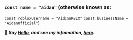 ### `const name = "aidan"` (otherwise known as:
`const robloxUsername = "AidxnnRBLX"`
`const businessName = "AidanOfficial"`)

👋 ***Say [Hello](mailto:hi@aidan.pw), and see my information, [here](https://aidan.pw).***

<!--
**AidanOfficial/AidanOfficial** is a ✨ _special_ ✨ repository because its `README.md` (this file) appears on your GitHub profile.

*I work with JavaScript, discord.js, the Discord API, Discord Servers, and tons of other things on the internets.*

<p align="center">
  <img src="https://raw.githubusercontent.com/macedonga/macedonga/master/pfp.svg" width="200px">
</p>

<p align="center">
  <img src="https://discord.c99.nl/widget/theme-1/337325419416125442.png">
</p>

